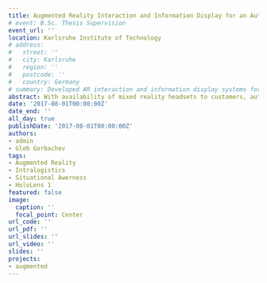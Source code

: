 ```yaml
---
title: Augmented Reality Interaction and Information Display for an Automated Warehouse
# event: B.Sc. Thesis Supervision
event_url: ''
location: Karlsruhe Institute of Technology
# address:
#   street: ''
#   city: Karlsruhe
#   region: ''
#   postcode: ''
#   country: Germany
# summary: Developed AR interaction and information display systems for automated warehouses
abstract: With availability of mixed reality headsets to customers, automated warehouse facilities gain a chance to implement augmented reality as a way to aid in worker’s operation and eliminate barriers between humans and robots, allowing shorter bottlenecks in production. This bachelor thesis takes a look at possibilities of navigation construction, robot tracking and interactive information display through the headset to a user. Following an introduction to a problem in the automated storage facilities, the solution is decomposed into explanation of hardware and software used in the technical implementation and clarification on the development of interaction that was carried on in this work. The connection between human and parts of the warehouse, which include AGV’s, products and racks, is built using navigation, information and prevention techniques; in order to consider removing barriers between human and robot operators, and allow continuous coflow of work - one has to provide the user with methods to keep him safe and support him with information, including occlusion, minimap implementation and image recognition. For every solution deducted in this work evaluation is carried out, that is supported with detailed description of technical implementation, visual representation of results, achieved with holograms on HoloLens and scripted in Unity. To conclude, results are summarized, presenting their influence on the practical use in the real representations of automated warehouses. Additionally, an outlook is formed, to predict possible future development and address necessary adjustments in cases of further improvement.
date: '2017-08-01T00:00:00Z'
date_end: ''
all_day: true
publishDate: '2017-08-01T00:00:00Z'
authors:
- admin
- Gleb Gorbachev
tags:
- Augmented Reality
- Intralogistics
- Situational Awerness
- HoloLens 1
featured: false
image:
  caption: ''
  focal_point: Center
url_code: ''
url_pdf: ''
url_slides: ''
url_video: ''
slides: ''
projects:
- augmented
---
```


